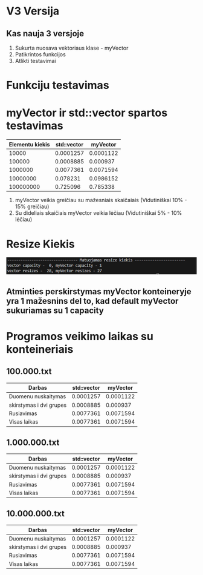 # V3 Versija
## Kas nauja 3 versjoje
1. Sukurta nuosava vektoriaus klase - myVector
2. Patikrintos funkcijos
3. Atlikti testavimai


# Funkciju testavimas



# myVector ir std::vector spartos testavimas

|Elementu kiekis|std::vector|myVector |
|---------------|-----------|---------|
|10000          |0.0001257  |0.0001122|
|100000         |0.0008885  |0.000937 |
|1000000        |0.0077361  |0.0071594|
|10000000       |0.078231   |0.0986152|
|100000000      |0.725096   |0.785338 |
1. myVector veikia greičiau su mažesniais skaičaiais (Vidutiniškai 10% - 15% greičiau)
2. Su dideliais skaičiais myVector veikia lėčiau (Vidutiniškai 5% - 10% lėčiau)

# Resize Kiekis
![](images/ResizeKiekis.png)

## Atminties perskirstymas myVector konteineryje yra 1 mažesnins del to, kad default myVector sukuriamas su 1 capacity

# Programos veikimo laikas su konteineriais
## 100.000.txt
|Darbas                 |std::vector|myVector |
|-----------------------|-----------|---------|
|Duomenu nuskaitymas    |0.0001257  |0.0001122|
|skirstymas i dvi grupes|0.0008885  |0.000937 |
|Rusiavimas             |0.0077361  |0.0071594|
|Visas laikas           |0.0077361  |0.0071594|
## 1.000.000.txt
|Darbas                 |std::vector|myVector |
|-----------------------|-----------|---------|
|Duomenu nuskaitymas    |0.0001257  |0.0001122|
|skirstymas i dvi grupes|0.0008885  |0.000937 |
|Rusiavimas             |0.0077361  |0.0071594|
|Visas laikas           |0.0077361  |0.0071594|
## 10.000.000.txt
|Darbas                 |std::vector|myVector |
|-----------------------|-----------|---------|
|Duomenu nuskaitymas    |0.0001257  |0.0001122|
|skirstymas i dvi grupes|0.0008885  |0.000937 |
|Rusiavimas             |0.0077361  |0.0071594|
|Visas laikas           |0.0077361  |0.0071594|